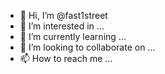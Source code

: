 - 👋 Hi, I’m @fast1street
- 👀 I’m interested in ...
- 🌱 I’m currently learning ...
- 💞️ I’m looking to collaborate on ...
- 📫 How to reach me ...

<!---
fast1street/fast1street is a ✨ special ✨ repository because its `README.md` (this file) appears on your GitHub profile.
You can click the Preview link to take a look at your changes.
--->
